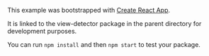 This example was bootstrapped with [Create React App](https://github.com/facebook/create-react-app).

It is linked to the view-detector package in the parent directory for development purposes.

You can run `npm install` and then `npm start` to test your package.
